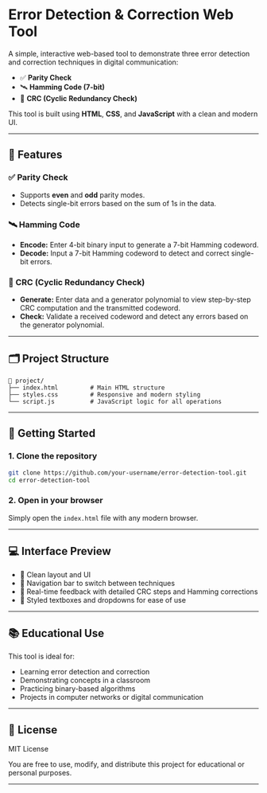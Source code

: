 # Error Detection & Correction Web Tool

A simple, interactive web-based tool to demonstrate three error detection and correction techniques in digital communication:

- ✅ **Parity Check**
- 🛰️ **Hamming Code (7-bit)**
- 🧮 **CRC (Cyclic Redundancy Check)**

This tool is built using **HTML**, **CSS**, and **JavaScript** with a clean and modern UI.

---

## 🔧 Features

### ✅ Parity Check
- Supports **even** and **odd** parity modes.
- Detects single-bit errors based on the sum of 1s in the data.

### 🛰️ Hamming Code
- **Encode:** Enter 4-bit binary input to generate a 7-bit Hamming codeword.
- **Decode:** Input a 7-bit Hamming codeword to detect and correct single-bit errors.

### 🧮 CRC (Cyclic Redundancy Check)
- **Generate:** Enter data and a generator polynomial to view step-by-step CRC computation and the transmitted codeword.
- **Check:** Validate a received codeword and detect any errors based on the generator polynomial.

---

## 🗂️ Project Structure

```
📁 project/
├── index.html         # Main HTML structure
├── styles.css         # Responsive and modern styling
└── script.js          # JavaScript logic for all operations
```

---

## 🚀 Getting Started

### 1. Clone the repository

```bash
git clone https://github.com/your-username/error-detection-tool.git
cd error-detection-tool
```

### 2. Open in your browser

Simply open the `index.html` file with any modern browser.

---

## 💻 Interface Preview

- 🎨 Clean layout and UI
- 🧭 Navigation bar to switch between techniques
- 🧾 Real-time feedback with detailed CRC steps and Hamming corrections
- 🧼 Styled textboxes and dropdowns for ease of use

---

## 📚 Educational Use

This tool is ideal for:
- Learning error detection and correction
- Demonstrating concepts in a classroom
- Practicing binary-based algorithms
- Projects in computer networks or digital communication

---

## 📄 License

MIT License

You are free to use, modify, and distribute this project for educational or personal purposes.

---
